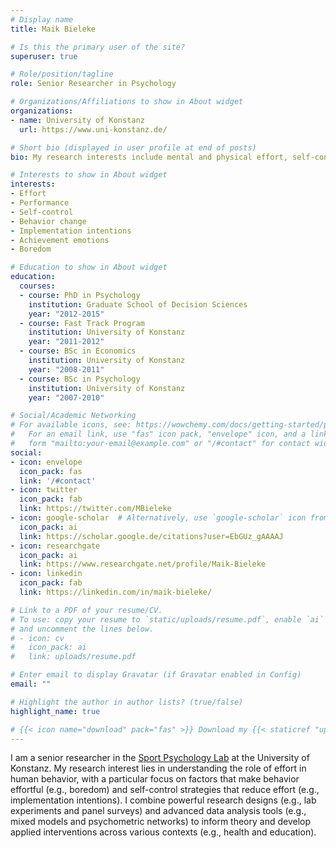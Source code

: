 ```yaml
---
# Display name
title: Maik Bieleke

# Is this the primary user of the site?
superuser: true

# Role/position/tagline
role: Senior Researcher in Psychology

# Organizations/Affiliations to show in About widget
organizations:
- name: University of Konstanz
  url: https://www.uni-konstanz.de/

# Short bio (displayed in user profile at end of posts)
bio: My research interests include mental and physical effort, self-control and behavior change, and emotions related to achievement.

# Interests to show in About widget
interests:
- Effort
- Performance
- Self-control
- Behavior change
- Implementation intentions
- Achievement emotions
- Boredom

# Education to show in About widget
education:
  courses:
  - course: PhD in Psychology
    institution: Graduate School of Decision Sciences
    year: "2012-2015"
  - course: Fast Track Program
    institution: University of Konstanz
    year: "2011-2012"
  - course: BSc in Economics
    institution: University of Konstanz
    year: "2008-2011"
  - course: BSc in Psychology
    institution: University of Konstanz
    year: "2007-2010"

# Social/Academic Networking
# For available icons, see: https://wowchemy.com/docs/getting-started/page-builder/#icons
#   For an email link, use "fas" icon pack, "envelope" icon, and a link in the
#   form "mailto:your-email@example.com" or "/#contact" for contact widget.
social:
- icon: envelope
  icon_pack: fas
  link: '/#contact'
- icon: twitter
  icon_pack: fab
  link: https://twitter.com/MBieleke
- icon: google-scholar  # Alternatively, use `google-scholar` icon from `ai` icon pack
  icon_pack: ai
  link: https://scholar.google.de/citations?user=EbGUz_gAAAAJ
- icon: researchgate
  icon_pack: ai
  link: https://www.researchgate.net/profile/Maik-Bieleke
- icon: linkedin
  icon_pack: fab
  link: https://linkedin.com/in/maik-bieleke/

# Link to a PDF of your resume/CV.
# To use: copy your resume to `static/uploads/resume.pdf`, enable `ai` icons in `params.toml`, 
# and uncomment the lines below.
# - icon: cv
#   icon_pack: ai
#   link: uploads/resume.pdf

# Enter email to display Gravatar (if Gravatar enabled in Config)
email: ""

# Highlight the author in author lists? (true/false)
highlight_name: true

# {{< icon name="download" pack="fas" >}} Download my {{< staticref "uploads/# demo_resume.pdf" "newtab" >}}resumé{{< /staticref >}}.
---
```


I am a senior researcher in the [Sport Psychology Lab](https://www.sportwissenschaft.uni-konstanz.de/schueler/) at the University of Konstanz. My research interest lies in understanding the role of effort in human behavior, with a particular focus on factors that make behavior effortful (e.g., boredom) and self-control strategies that reduce effort (e.g., implementation intentions). I combine powerful research designs (e.g., lab experiments and panel surveys) and advanced data analysis tools (e.g., mixed models and psychometric networks) to inform theory and develop applied interventions across various contexts (e.g., health and education). 



